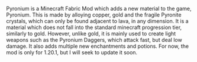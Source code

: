 Pyronium is a Minecraft Fabric Mod which adds a new material to the game, Pyronium.
This is made by alloying copper, gold and the fragile Pyronite crystals, which can only be found adjacent to lava, in any dimension.
It is a material which does not fall into the standard minecraft progression tier, similarly to gold.
However, unlike gold, it is mainly used to create light weapons such as the Pyronium Daggers, which attack fast, but deal low damage.
It also adds multiple new enchantments and potions.
For now, the mod is only for 1.20.1, but I will seek to update it soon.
